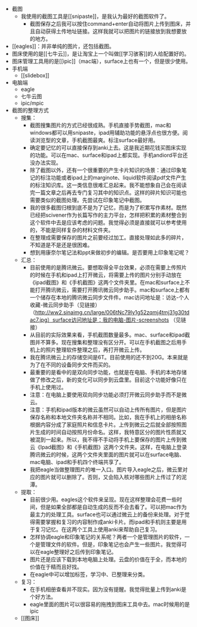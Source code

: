- 截图
    - 我使用的截图工具是[[snipaste]]，是我认为最好的截图软件了。
        - 截图保存之后我可以按住command+enter自动将图片上传到图床，并且自动获得土传地址链接。这样我就可以把图片的链接放到我想要放的地方。
- [[eagles]]：并非单纯的图片，还包括截图。
- 图床使用的是[[七牛云]]，是让淘宝上一个叫做[[学习骇客]]的人给配置好的。
- 图床管理工具用的是[[ipic]]（mac端），surface上也有一个，但是很少使用。
- 手机端
    - [[slidebox]]
- 电脑端
    - eagle
    - 七牛云图
    - ipic/mpic
- 截图的整理方式
    - 搜集：
        - 截图搜集图片的方式已经很成熟。手机直接手势截图，mac和windows都可以用snipaste，ipad用辅助功能的悬浮点也很方便。阅读浏览型的文章，手机截图最爽。标注surface最好用。
        - 确定要记忆的可以直接保存到anki上去。这是我近期花钱买图床实现的功能。可以在mac、surface和ipad上都实现。手机andiord平台还没办法实现。
        - 除了截图以外，还有一个很重要的产生卡片知识的场景：通过印象笔记的标注功能或者ipad上的marginote、liquid软件阅读pdf文件产生的标注知识库。这一类信息很难汇总起来。我不能想象自己会在阅读完一篇文章之后再去专门复习其中的知识点。这样的碎片知识可能也需要类似的截图处理。先尝试在印象笔记中截图。
        - 我的很多截图归根到底不是为了记忆，而是为了积累写作素材。既然已经把scivener作为长篇写作的主力平台，怎样把积累的素材整合到这个软件中去是应该考虑的问题。我觉得必须是直接就可以参考使用的，不能是同样复杂的材料文件夹。
        - 在整理成需要保存的图片之前要经过加工。直接处理如此多的碎片，不知道是不是还是很困难。
        - 想到用康奈尔笔记法和ppt来做初步的编辑。是否要用上印象笔记呢？
    - 汇总：
        - 目前使用的是腾讯微云。要想取得全平台效果，必须在需要上传照片的时候在手机和ipad上打开微云，将需要上传的图片分别手动放在《ipad截图》和《手机截图》这两个文件夹里。在mac和surface上不能打开腾讯微云，需要打开腾讯微云同步助手。mac和surface上都有一个储存在本地的腾讯微云同步文件件。mac访问地址是：访达-个人收藏-微云同步助手（见链接）（http://ww2.sinaimg.cn/large/006tNc79ly1g52zqmj4tmj31g30tdac7.jpg）surface访问地址是：我的电脑-图片-screenshots （见链接）
        - 从目前的实际效果来看，手机截图数量最多。mac、surface和ipad截图并不算多。现在搜集和整理没有区分开。可以在手机截图之后用手机上的照片整理软件整理之后，再打开微云上传。
        - 我在腾讯微云上的存储空间是6T。目前使用的还不到20G。本来就是为了在不同的设备同步文件而买的。
        - 最重要的是看中的是双向同步功能，也就是在电脑、手机的本地存储做了修改之后，新的变化可以同步到云盘里。目前这个功能好像只在手机上使用过。
        - 注意：在电脑上要使用双向同步功能必须打开微云同步助手而不是微云。
        - 注意：手机和ipad版本的微云虽然可以自动上传所有图片，但是图片保存名称和本地文件夹名称并不相同。比如，我在手机上的相册名称根据内容分成了家庭照片和信息卡片。上传到微云之后就全部按照图片生成的时间自动按照月份命名。这样，我特意区分的图片性质就又被混到一起来。所以，我不得不手动将手机上要保存的图片上传到微云《Ipad截图》和《手机截图》这两个文件夹。这样，在电脑上登录腾讯微云的时候，这两个文件夹里面的图片就可以在surface电脑、mac电脑、ipad和手机四个终端共享了。
        - 我把eagle当做整理图片的唯一入口。图片导入eagle之后，微云里对应的图片就可以删除了。否则，又会陷入核对哪些图片上传过了的泥潭。
    - 提取：
        - 目前很少用。eagles这个软件来呈现。现在这样整理会花费一些时间，但是如果全部都是自动生成的反而不会去看了。可以把mac作为最主力的处理工具。surface也可以通过微云上的备份来处理。对于觉得需要掌握和复习的内容制作成anki卡片。而ipad和手机则主要是用于复习记忆。在这两个工具上使用anki来帮助自己复习。
        - 怎样协调eagle和印象笔记的关系呢？两者一个是管理图片的软件，一个是管理文件的软件。但是，印象笔记也会产生一些图片。我觉得可以在eagle整理好之后传到印象笔记。
        - 图片还是应该下载到本地电脑上处理。云盘的价值在于全，而本地的价值在于精而且好找。
        - 在eagle中可以增加标签，学习中、已整理来分类。
    - 复习：
        - 在手机相册查看并不现实。因为没有提醒。我觉得批量上传到anki是个好方法。
        - eagle里面的图片可以很容易的拖拽到图床工具中去。mac时候用的是ipic
    - [[图床]]

